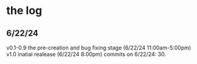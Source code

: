 # the log

## 6/22/24

v0.1-0.9 the pre-creation and bug fixing stage (6/22/24 11:00am-5:00pm)
v1.0 inatial realease (6/22/24 8:00pm)
commits on 6/22/24:
30.
